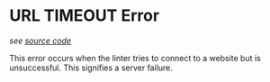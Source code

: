 # URL TIMEOUT Error
_see [source code](https://github.com/3top1a/biotools-linter/blob/main/linter/rules/url.py#L145)_

This error occurs when the linter tries to connect to a website but is unsuccessful. This signifies a server failure.
